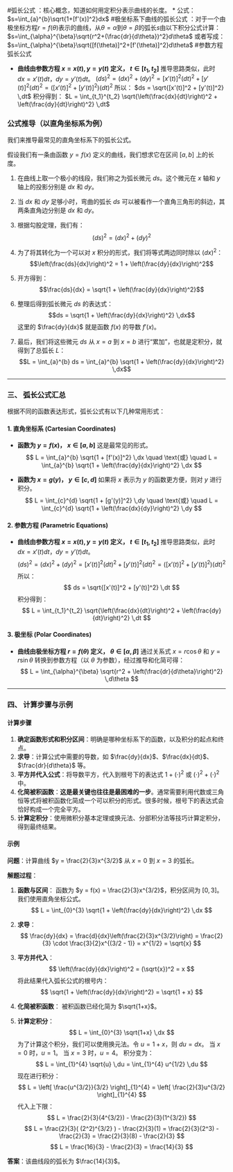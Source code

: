 #弧长公式 ：核心概念，知道如何用定积分表示曲线的长度。
    *   公式：$s=\int_{a}^{b}\sqrt{1+[f'(x)]^2}dx$
 #极坐标系下曲线的弧长公式 ：对于一个由极坐标方程$r=f(\theta)$表示的曲线，从$\theta=\alpha$到$\theta=\beta$的弧长$s$由以下积分公式计算：
    $s=\int_{\alpha}^{\beta}\sqrt{r^2+(\frac{dr}{d\theta})^2}d\theta$
    或者写成：
    $s=\int_{\alpha}^{\beta}\sqrt{[f(\theta)]^2+[f'(\theta)]^2}d\theta$
#参数方程弧长公式 
*   **曲线由参数方程 $x = x(t), y = y(t)$ 定义， $t \in [t_1, t_2]$**
    推导思路类似，此时 $dx = x'(t)dt$，$dy = y'(t)dt$。
    $(ds)^2 = (dx)^2 + (dy)^2 = [x'(t)]^2(dt)^2 + [y'(t)]^2(dt)^2 = \left( [x'(t)]^2 + [y'(t)]^2 \right) (dt)^2$
    所以：
    $ds = \sqrt{[x'(t)]^2 + [y'(t)]^2} \,dt$
    积分得到：
    $L = \int_{t_1}^{t_2} \sqrt{\left(\frac{dx}{dt}\right)^2 + \left(\frac{dy}{dt}\right)^2} \,dt$



###  公式推导（以直角坐标系为例）

我们来推导最常见的直角坐标系下的弧长公式。

假设我们有一条由函数 $y = f(x)$ 定义的曲线，我们想求它在区间 $[a, b]$ 上的长度。

1.  在曲线上取一个极小的线段，我们称之为弧长微元 $ds$。这个微元在 $x$ 轴和 $y$ 轴上的投影分别是 $dx$ 和 $dy$。

2.  当 $dx$ 和 $dy$ 足够小时，弯曲的弧长 $ds$ 可以被看作一个直角三角形的斜边，其两条直角边分别是 $dx$ 和 $dy$。

    

3.  根据勾股定理，我们有：
    $$(ds)^2 = (dx)^2 + (dy)^2$$

4.  为了将其转化为一个可以对 $x$ 积分的形式，我们将等式两边同时除以 $(dx)^2$：
    $$\left(\frac{ds}{dx}\right)^2 = 1 + \left(\frac{dy}{dx}\right)^2$$

5.  开方得到：
    $$\frac{ds}{dx} = \sqrt{1 + \left(\frac{dy}{dx}\right)^2}$$

6.  整理后得到弧长微元 $ds$ 的表达式：
    $$ds = \sqrt{1 + \left(\frac{dy}{dx}\right)^2} \,dx$$
    这里的 $\frac{dy}{dx}$ 就是函数 $f(x)$ 的导数 $f'(x)$。

7.  最后，我们将这些微元 $ds$ 从 $x=a$ 到 $x=b$ 进行“累加”，也就是定积分，就得到了总弧长 $L$：
    $$L = \int_{a}^{b} ds = \int_{a}^{b} \sqrt{1 + \left(\frac{dy}{dx}\right)^2} \,dx$$

---

### 三、 弧长公式汇总

根据不同的函数表达形式，弧长公式有以下几种常用形式：

#### 1. 直角坐标系 (Cartesian Coordinates)

*   **函数为 $y = f(x)$， $x \in [a, b]$**
    这是最常见的形式。
    $$ L = \int_{a}^{b} \sqrt{1 + [f'(x)]^2} \,dx \quad \text{或} \quad L = \int_{a}^{b} \sqrt{1 + \left(\frac{dy}{dx}\right)^2} \,dx $$

*   **函数为 $x = g(y)$， $y \in [c, d]$**
    如果将 $x$ 表示为 $y$ 的函数更方便，则对 $y$ 进行积分。
    $$ L = \int_{c}^{d} \sqrt{1 + [g'(y)]^2} \,dy \quad \text{或} \quad L = \int_{c}^{d} \sqrt{1 + \left(\frac{dx}{dy}\right)^2} \,dy $$

#### 2. 参数方程 (Parametric Equations)

*   **曲线由参数方程 $x = x(t), y = y(t)$ 定义， $t \in [t_1, t_2]$**
    推导思路类似，此时 $dx = x'(t)dt$，$dy = y'(t)dt$。
    $$(ds)^2 = (dx)^2 + (dy)^2 = [x'(t)]^2(dt)^2 + [y'(t)]^2(dt)^2 = \left( [x'(t)]^2 + [y'(t)]^2 \right) (dt)^2$$
    所以：
    $$ ds = \sqrt{[x'(t)]^2 + [y'(t)]^2} \,dt $$
    积分得到：
    $$ L = \int_{t_1}^{t_2} \sqrt{\left(\frac{dx}{dt}\right)^2 + \left(\frac{dy}{dt}\right)^2} \,dt $$

#### 3. 极坐标 (Polar Coordinates)

*   **曲线由极坐标方程 $r = f(\theta)$ 定义， $\theta \in [\alpha, \beta]$**
    通过关系式 $x = r\cos\theta$ 和 $y = r\sin\theta$ 转换到参数方程（以 $\theta$ 为参数），经过推导和化简可得：
    $$ L = \int_{\alpha}^{\beta} \sqrt{r^2 + \left(\frac{dr}{d\theta}\right)^2} \,d\theta $$

---

### 四、 计算步骤与示例

#### 计算步骤

1.  **确定函数形式和积分区间**：明确是哪种坐标系下的函数，以及积分的起点和终点。
2.  **求导**：计算公式中需要的导数，如 $\frac{dy}{dx}$、$\frac{dx}{dt}$、$\frac{dr}{d\theta}$ 等。
3.  **平方并代入公式**：将导数平方，代入到根号下的表达式 $1+(\cdot)^2$ 或 $(\cdot)^2+(\cdot)^2$ 中。
4.  **化简被积函数**：**这是最关键也往往是最困难的一步**。通常需要利用代数或三角恒等式将被积函数化简成一个可以积分的形式。很多时候，根号下的表达式会恰好构成一个完全平方。
5.  **计算定积分**：使用微积分基本定理或换元法、分部积分法等技巧计算定积分，得到最终结果。

#### 示例

**问题**：计算曲线 $y = \frac{2}{3}x^{3/2}$ 从 $x=0$ 到 $x=3$ 的弧长。

**解题过程**：

1.  **函数与区间**：
    函数为 $y = f(x) = \frac{2}{3}x^{3/2}$，积分区间为 $[0, 3]$。我们使用直角坐标公式。
    $$ L = \int_{0}^{3} \sqrt{1 + \left(\frac{dy}{dx}\right)^2} \,dx $$

2.  **求导**：
    $$ \frac{dy}{dx} = \frac{d}{dx}\left(\frac{2}{3}x^{3/2}\right) = \frac{2}{3} \cdot \frac{3}{2}x^{(3/2 - 1)} = x^{1/2} = \sqrt{x} $$

3.  **平方并代入**：
    $$ \left(\frac{dy}{dx}\right)^2 = (\sqrt{x})^2 = x $$
    将此结果代入弧长公式的根号内：
    $$ \sqrt{1 + \left(\frac{dy}{dx}\right)^2} = \sqrt{1 + x} $$

4.  **化简被积函数**：
    被积函数已经化简为 $\sqrt{1+x}$。

5.  **计算定积分**：
    $$ L = \int_{0}^{3} \sqrt{1+x} \,dx $$
    为了计算这个积分，我们可以使用换元法。令 $u = 1+x$，则 $du = dx$。
    当 $x=0$ 时，$u=1$。
    当 $x=3$ 时，$u=4$。
    积分变为：
    $$ L = \int_{1}^{4} \sqrt{u} \,du = \int_{1}^{4} u^{1/2} \,du $$
    现在进行积分：
    $$ L = \left[ \frac{u^{3/2}}{3/2} \right]_{1}^{4} = \left[ \frac{2}{3}u^{3/2} \right]_{1}^{4} $$
    代入上下限：
    $$ L = \frac{2}{3}(4^{3/2}) - \frac{2}{3}(1^{3/2}) $$
    $$ L = \frac{2}{3}( (2^2)^{3/2} ) - \frac{2}{3}(1) = \frac{2}{3}(2^3) - \frac{2}{3} = \frac{2}{3}(8) - \frac{2}{3} $$
    $$ L = \frac{16}{3} - \frac{2}{3} = \frac{14}{3} $$

**答案**：该曲线段的弧长为 $\frac{14}{3}$。